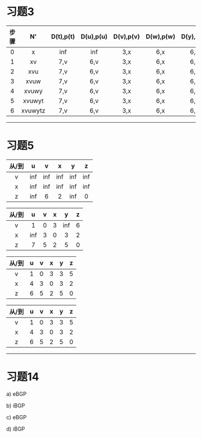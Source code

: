 # 习题3 #
步骤|N'|D(t),p(t)|D(u),p(u)|D(v),p(v)|D(w),p(w)|D(y),p(y)|D(z),p(z)
:--:|:--:|:--:|:--:|:--:|:--:|:--:|:--:
0|x|inf|inf|3,x|6,x|6,x|8,x
1|xv|7,v|6,v|3,x|6,x|6,x|8,x
2|xvu|7,v|6,v|3,x|6,x|6,x|8,x
3|xvuw|7,v|6,v|3,x|6,x|6,x|8,x
4|xvuwy|7,v|6,v|3,x|6,x|6,x|8,x
5|xvuwyt|7,v|6,v|3,x|6,x|6,x|8,x
6|xvuwytz|7,v|6,v|3,x|6,x|6,x|8,x

----------
# 习题5 #
从/到|u|v|x|y|z
:--:|:--:|:--:|:--:|:--:|:--:
v|inf|inf|inf|inf|inf
x|inf|inf|inf|inf|inf
z|inf|6|2|inf|0

从/到|u|v|x|y|z
:--:|:--:|:--:|:--:|:--:|:--:
v|1|0|3|inf|6
x|inf|3|0|3|2
z|7|5|2|5|0

从/到|u|v|x|y|z
:--:|:--:|:--:|:--:|:--:|:--:
v|1|0|3|3|5
x|4|3|0|3|2
z|6|5|2|5|0

从/到|u|v|x|y|z
:--:|:--:|:--:|:--:|:--:|:--:
v|1|0|3|3|5
x|4|3|0|3|2
z|6|5|2|5|0

----------
# 习题14 #
a) eBGP

b) iBGP

c) eBGP

d) iBGP